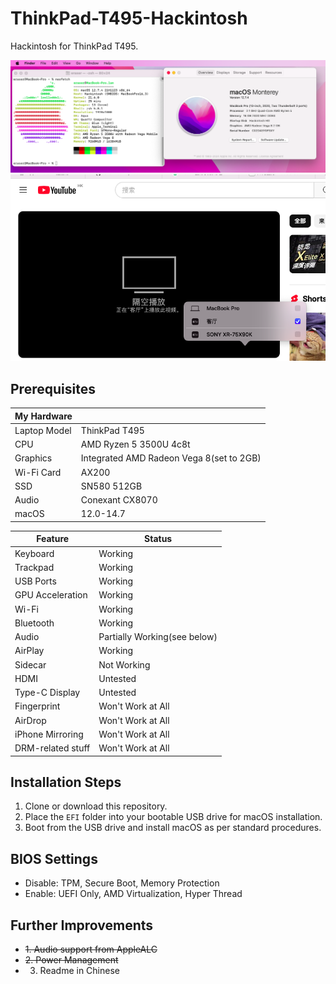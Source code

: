 # ThinkPad-T495-Hackintosh
 Hackintosh for ThinkPad T495.
 
![macOS running](img/os.png)
![airplay](img/airplay.png)



## Prerequisites
| **My Hardware**      |                      |
|----------------------|----------------------|
| Laptop Model         | ThinkPad T495        |
| CPU                  | AMD Ryzen 5 3500U 4c8t |
| Graphics             | Integrated AMD Radeon Vega 8(set to 2GB) |
| Wi-Fi Card           | AX200                |
| SSD                  | SN580 512GB          |
| Audio                | Conexant CX8070      |
| macOS   | 12.0-14.7 |

| **Feature**          | **Status**           |
|----------------------|----------------------|
| Keyboard              | Working              |
| Trackpad              | Working              |
| USB Ports             | Working              |
| GPU Acceleration      | Working              |
| Wi-Fi                | Working              |
| Bluetooth            | Working              |
| Audio                | Partially Working(see below)             |
| AirPlay              | Working              |
| Sidecar              | Not Working             |
| HDMI                 | Untested             |
| Type-C Display       | Untested             |
| Fingerprint          | Won't Work at All    |
| AirDrop              | Won't Work at All    |
| iPhone Mirroring     | Won't Work at All    |
| DRM-related stuff    | Won't Work at All    |


## Installation Steps
1. Clone or download this repository.
2. Place the `EFI` folder into your bootable USB drive for macOS installation.
3. Boot from the USB drive and install macOS as per standard procedures.

## BIOS Settings
- Disable: TPM, Secure Boot, Memory Protection
- Enable: UEFI Only, AMD Virtualization, Hyper Thread

## Further Improvements
- ~~1. Audio support from AppleALC~~
- ~~2. Power Management~~
- 3. Readme in Chinese
